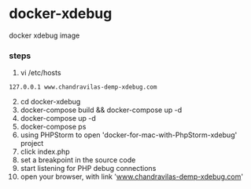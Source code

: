 # docker-xdebug
docker xdebug image

### steps
1. vi /etc/hosts
  ```
  127.0.0.1 www.chandravilas-demp-xdebug.com
  ```
2. cd docker-xdebug
3. docker-compose build && docker-compose up -d
4. docker-compose up -d
5. docker-compose ps
6. using PHPStorm to open 'docker-for-mac-with-PhpStorm-xdebug' project
7. click index.php
8. set a breakpoint in the source code
9. start listening for PHP debug connections
10. open your browser, with link 'www.chandravilas-demp-xdebug.com'